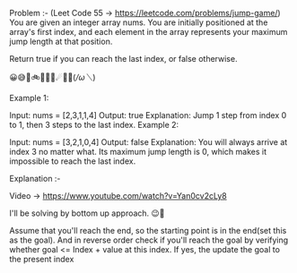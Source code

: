 Problem :- (Leet Code 55 -> https://leetcode.com/problems/jump-game/)
You are given an integer array nums. 
You are initially positioned at the array's first index, 
and each element in the array represents your maximum jump length at that position.

Return true if you can reach the last index, or false otherwise.

 😀😅🤔🚲🚗🚆🚝☄🍣🍜(*/ω＼*)

Example 1:

Input: nums = [2,3,1,1,4]
Output: true
Explanation: Jump 1 step from index 0 to 1, then 3 steps to the last index.
Example 2:

Input: nums = [3,2,1,0,4]
Output: false
Explanation: You will always arrive at index 3 no matter what. 
Its maximum jump length is 0, which makes it impossible to reach the last index.

Explanation :-

Video -> https://www.youtube.com/watch?v=Yan0cv2cLy8

I'll be solving by bottom up approach. 😉🤔

Assume that you'll reach the end, so the starting point is in the end(set this as the goal).
And in reverse order check if you'll reach the goal by verifying whether goal <= Index + value at this index. If yes, the update the goal to the present index 